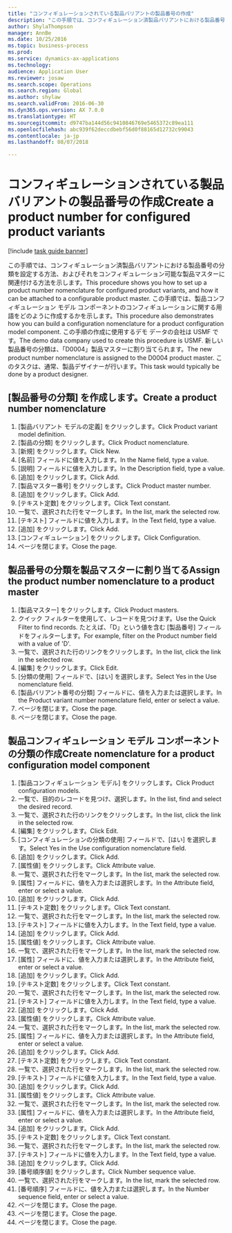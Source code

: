 ```yaml
--- 
title: "コンフィギュレーションされている製品バリアントの製品番号の作成"
description: "この手順では、コンフィギュレーション済製品バリアントにおける製品番号の分類を設定する方法、およびそれをコンフィギュレーション可能な製品マスターに関連付ける方法を示します。"
author: ShylaThompson
manager: AnnBe
ms.date: 10/25/2016
ms.topic: business-process
ms.prod: 
ms.service: dynamics-ax-applications
ms.technology: 
audience: Application User
ms.reviewer: josaw
ms.search.scope: Operations
ms.search.region: Global
ms.author: shylaw
ms.search.validFrom: 2016-06-30
ms.dyn365.ops.version: AX 7.0.0
ms.translationtype: HT
ms.sourcegitcommit: d9747ba144d56c9410846769e5465372c89ea111
ms.openlocfilehash: abc939f62deccdbebf56d0f88165d12732c99043
ms.contentlocale: ja-jp
ms.lasthandoff: 08/07/2018

---
```

# <a name="create-a-product-number-for-configured-product-variants"></a><span data-ttu-id="5387f-103">コンフィギュレーションされている製品バリアントの製品番号の作成</span><span class="sxs-lookup"><span data-stu-id="5387f-103">Create a product number for configured product variants</span></span>

[!include [task guide banner](../../includes/task-guide-banner.md)]

<span data-ttu-id="5387f-104">この手順では、コンフィギュレーション済製品バリアントにおける製品番号の分類を設定する方法、およびそれをコンフィギュレーション可能な製品マスターに関連付ける方法を示します。</span><span class="sxs-lookup"><span data-stu-id="5387f-104">This procedure shows you how to set up a product number nomenclature for configured product variants, and how it can be attached to a configurable product master.</span></span> <span data-ttu-id="5387f-105">この手順では、製品コンフィギュレーション モデル コンポーネントのコンフィギュレーションに関する用語をどのように作成するかを示します。</span><span class="sxs-lookup"><span data-stu-id="5387f-105">This procedure also demonstrates how you can build a configuration nomenclature for a product configuration model component.</span></span> <span data-ttu-id="5387f-106">この手順の作成に使用するデモ データの会社は USMF です。</span><span class="sxs-lookup"><span data-stu-id="5387f-106">The demo data company used to create this procedure is USMF.</span></span> <span data-ttu-id="5387f-107">新しい製品番号の分類は、「D0004」製品マスターに割り当てられます。</span><span class="sxs-lookup"><span data-stu-id="5387f-107">The new product number nomenclature is assigned to the D0004 product master.</span></span> <span data-ttu-id="5387f-108">このタスクは、通常、製品デザイナーが行います。</span><span class="sxs-lookup"><span data-stu-id="5387f-108">This task would typically be done by a product designer.</span></span>


## <a name="create-a-product-number-nomenclature"></a><span data-ttu-id="5387f-109">[製品番号の分類] を作成します。</span><span class="sxs-lookup"><span data-stu-id="5387f-109">Create a product number nomenclature</span></span>
1. <span data-ttu-id="5387f-110">[製品バリアント モデルの定義] をクリックします。</span><span class="sxs-lookup"><span data-stu-id="5387f-110">Click Product variant model definition.</span></span>
2. <span data-ttu-id="5387f-111">[製品の分類] をクリックします。</span><span class="sxs-lookup"><span data-stu-id="5387f-111">Click Product nomenclature.</span></span>
3. <span data-ttu-id="5387f-112">[新規] をクリックします。</span><span class="sxs-lookup"><span data-stu-id="5387f-112">Click New.</span></span>
4. <span data-ttu-id="5387f-113">[名前] フィールドに値を入力します。</span><span class="sxs-lookup"><span data-stu-id="5387f-113">In the Name field, type a value.</span></span>
5. <span data-ttu-id="5387f-114">[説明] フィールドに値を入力します。</span><span class="sxs-lookup"><span data-stu-id="5387f-114">In the Description field, type a value.</span></span>
6. <span data-ttu-id="5387f-115">[追加] をクリックします。</span><span class="sxs-lookup"><span data-stu-id="5387f-115">Click Add.</span></span>
7. <span data-ttu-id="5387f-116">[製品マスター番号] をクリックします。</span><span class="sxs-lookup"><span data-stu-id="5387f-116">Click Product master number.</span></span>
8. <span data-ttu-id="5387f-117">[追加] をクリックします。</span><span class="sxs-lookup"><span data-stu-id="5387f-117">Click Add.</span></span>
9. <span data-ttu-id="5387f-118">[テキスト定数] をクリックします。</span><span class="sxs-lookup"><span data-stu-id="5387f-118">Click Text constant.</span></span>
10. <span data-ttu-id="5387f-119">一覧で、選択された行をマークします。</span><span class="sxs-lookup"><span data-stu-id="5387f-119">In the list, mark the selected row.</span></span>
11. <span data-ttu-id="5387f-120">[テキスト] フィールドに値を入力します。</span><span class="sxs-lookup"><span data-stu-id="5387f-120">In the Text field, type a value.</span></span>
12. <span data-ttu-id="5387f-121">[追加] をクリックします。</span><span class="sxs-lookup"><span data-stu-id="5387f-121">Click Add.</span></span>
13. <span data-ttu-id="5387f-122">[コンフィギュレーション] をクリックします。</span><span class="sxs-lookup"><span data-stu-id="5387f-122">Click Configuration.</span></span>
14. <span data-ttu-id="5387f-123">ページを閉じます。</span><span class="sxs-lookup"><span data-stu-id="5387f-123">Close the page.</span></span>

## <a name="assign-the-product-number-nomenclature-to-a-product-master"></a><span data-ttu-id="5387f-124">製品番号の分類を製品マスターに割り当てる</span><span class="sxs-lookup"><span data-stu-id="5387f-124">Assign the product number nomenclature to a product master</span></span>
1. <span data-ttu-id="5387f-125">[製品マスター] をクリックします。</span><span class="sxs-lookup"><span data-stu-id="5387f-125">Click Product masters.</span></span>
2. <span data-ttu-id="5387f-126">クイック フィルターを使用して、レコードを見つけます。</span><span class="sxs-lookup"><span data-stu-id="5387f-126">Use the Quick Filter to find records.</span></span> <span data-ttu-id="5387f-127">たとえば、「D」という値を含む [製品番号] フィールドをフィルターします。</span><span class="sxs-lookup"><span data-stu-id="5387f-127">For example, filter on the Product number field with a value of 'D'.</span></span>
3. <span data-ttu-id="5387f-128">一覧で、選択された行のリンクをクリックします。</span><span class="sxs-lookup"><span data-stu-id="5387f-128">In the list, click the link in the selected row.</span></span>
4. <span data-ttu-id="5387f-129">[編集] をクリックします。</span><span class="sxs-lookup"><span data-stu-id="5387f-129">Click Edit.</span></span>
5. <span data-ttu-id="5387f-130">[分類の使用] フィールドで、[はい] を選択します。</span><span class="sxs-lookup"><span data-stu-id="5387f-130">Select Yes in the Use nomenclature field.</span></span>
6. <span data-ttu-id="5387f-131">[製品バリアント番号の分類] フィールドに、値を入力または選択します。</span><span class="sxs-lookup"><span data-stu-id="5387f-131">In the Product variant number nomenclature field, enter or select a value.</span></span>
7. <span data-ttu-id="5387f-132">ページを閉じます。</span><span class="sxs-lookup"><span data-stu-id="5387f-132">Close the page.</span></span>
8. <span data-ttu-id="5387f-133">ページを閉じます。</span><span class="sxs-lookup"><span data-stu-id="5387f-133">Close the page.</span></span>

## <a name="create-nomenclature-for-a-product-configuration-model-component"></a><span data-ttu-id="5387f-134">製品コンフィギュレーション モデル コンポーネントの分類の作成</span><span class="sxs-lookup"><span data-stu-id="5387f-134">Create nomenclature for a product configuration model component</span></span>
1. <span data-ttu-id="5387f-135">[製品コンフィギュレーション モデル] をクリックします。</span><span class="sxs-lookup"><span data-stu-id="5387f-135">Click Product configuration models.</span></span>
2. <span data-ttu-id="5387f-136">一覧で、目的のレコードを見つけ、選択します。</span><span class="sxs-lookup"><span data-stu-id="5387f-136">In the list, find and select the desired record.</span></span>
3. <span data-ttu-id="5387f-137">一覧で、選択された行のリンクをクリックします。</span><span class="sxs-lookup"><span data-stu-id="5387f-137">In the list, click the link in the selected row.</span></span>
4. <span data-ttu-id="5387f-138">[編集] をクリックします。</span><span class="sxs-lookup"><span data-stu-id="5387f-138">Click Edit.</span></span>
5. <span data-ttu-id="5387f-139">[コンフィギュレーションの分類の使用] フィールドで、[はい] を選択します。</span><span class="sxs-lookup"><span data-stu-id="5387f-139">Select Yes in the Use configuration nomenclature field.</span></span>
6. <span data-ttu-id="5387f-140">[追加] をクリックします。</span><span class="sxs-lookup"><span data-stu-id="5387f-140">Click Add.</span></span>
7. <span data-ttu-id="5387f-141">[属性値] をクリックします。</span><span class="sxs-lookup"><span data-stu-id="5387f-141">Click Attribute value.</span></span>
8. <span data-ttu-id="5387f-142">一覧で、選択された行をマークします。</span><span class="sxs-lookup"><span data-stu-id="5387f-142">In the list, mark the selected row.</span></span>
9. <span data-ttu-id="5387f-143">[属性] フィールドに、値を入力または選択します。</span><span class="sxs-lookup"><span data-stu-id="5387f-143">In the Attribute field, enter or select a value.</span></span>
10. <span data-ttu-id="5387f-144">[追加] をクリックします。</span><span class="sxs-lookup"><span data-stu-id="5387f-144">Click Add.</span></span>
11. <span data-ttu-id="5387f-145">[テキスト定数] をクリックします。</span><span class="sxs-lookup"><span data-stu-id="5387f-145">Click Text constant.</span></span>
12. <span data-ttu-id="5387f-146">一覧で、選択された行をマークします。</span><span class="sxs-lookup"><span data-stu-id="5387f-146">In the list, mark the selected row.</span></span>
13. <span data-ttu-id="5387f-147">[テキスト] フィールドに値を入力します。</span><span class="sxs-lookup"><span data-stu-id="5387f-147">In the Text field, type a value.</span></span>
14. <span data-ttu-id="5387f-148">[追加] をクリックします。</span><span class="sxs-lookup"><span data-stu-id="5387f-148">Click Add.</span></span>
15. <span data-ttu-id="5387f-149">[属性値] をクリックします。</span><span class="sxs-lookup"><span data-stu-id="5387f-149">Click Attribute value.</span></span>
16. <span data-ttu-id="5387f-150">一覧で、選択された行をマークします。</span><span class="sxs-lookup"><span data-stu-id="5387f-150">In the list, mark the selected row.</span></span>
17. <span data-ttu-id="5387f-151">[属性] フィールドに、値を入力または選択します。</span><span class="sxs-lookup"><span data-stu-id="5387f-151">In the Attribute field, enter or select a value.</span></span>
18. <span data-ttu-id="5387f-152">[追加] をクリックします。</span><span class="sxs-lookup"><span data-stu-id="5387f-152">Click Add.</span></span>
19. <span data-ttu-id="5387f-153">[テキスト定数] をクリックします。</span><span class="sxs-lookup"><span data-stu-id="5387f-153">Click Text constant.</span></span>
20. <span data-ttu-id="5387f-154">一覧で、選択された行をマークします。</span><span class="sxs-lookup"><span data-stu-id="5387f-154">In the list, mark the selected row.</span></span>
21. <span data-ttu-id="5387f-155">[テキスト] フィールドに値を入力します。</span><span class="sxs-lookup"><span data-stu-id="5387f-155">In the Text field, type a value.</span></span>
22. <span data-ttu-id="5387f-156">[追加] をクリックします。</span><span class="sxs-lookup"><span data-stu-id="5387f-156">Click Add.</span></span>
23. <span data-ttu-id="5387f-157">[属性値] をクリックします。</span><span class="sxs-lookup"><span data-stu-id="5387f-157">Click Attribute value.</span></span>
24. <span data-ttu-id="5387f-158">一覧で、選択された行をマークします。</span><span class="sxs-lookup"><span data-stu-id="5387f-158">In the list, mark the selected row.</span></span>
25. <span data-ttu-id="5387f-159">[属性] フィールドに、値を入力または選択します。</span><span class="sxs-lookup"><span data-stu-id="5387f-159">In the Attribute field, enter or select a value.</span></span>
26. <span data-ttu-id="5387f-160">[追加] をクリックします。</span><span class="sxs-lookup"><span data-stu-id="5387f-160">Click Add.</span></span>
27. <span data-ttu-id="5387f-161">[テキスト定数] をクリックします。</span><span class="sxs-lookup"><span data-stu-id="5387f-161">Click Text constant.</span></span>
28. <span data-ttu-id="5387f-162">一覧で、選択された行をマークします。</span><span class="sxs-lookup"><span data-stu-id="5387f-162">In the list, mark the selected row.</span></span>
29. <span data-ttu-id="5387f-163">[テキスト] フィールドに値を入力します。</span><span class="sxs-lookup"><span data-stu-id="5387f-163">In the Text field, type a value.</span></span>
30. <span data-ttu-id="5387f-164">[追加] をクリックします。</span><span class="sxs-lookup"><span data-stu-id="5387f-164">Click Add.</span></span>
31. <span data-ttu-id="5387f-165">[属性値] をクリックします。</span><span class="sxs-lookup"><span data-stu-id="5387f-165">Click Attribute value.</span></span>
32. <span data-ttu-id="5387f-166">一覧で、選択された行をマークします。</span><span class="sxs-lookup"><span data-stu-id="5387f-166">In the list, mark the selected row.</span></span>
33. <span data-ttu-id="5387f-167">[属性] フィールドに、値を入力または選択します。</span><span class="sxs-lookup"><span data-stu-id="5387f-167">In the Attribute field, enter or select a value.</span></span>
34. <span data-ttu-id="5387f-168">[追加] をクリックします。</span><span class="sxs-lookup"><span data-stu-id="5387f-168">Click Add.</span></span>
35. <span data-ttu-id="5387f-169">[テキスト定数] をクリックします。</span><span class="sxs-lookup"><span data-stu-id="5387f-169">Click Text constant.</span></span>
36. <span data-ttu-id="5387f-170">一覧で、選択された行をマークします。</span><span class="sxs-lookup"><span data-stu-id="5387f-170">In the list, mark the selected row.</span></span>
37. <span data-ttu-id="5387f-171">[テキスト] フィールドに値を入力します。</span><span class="sxs-lookup"><span data-stu-id="5387f-171">In the Text field, type a value.</span></span>
38. <span data-ttu-id="5387f-172">[追加] をクリックします。</span><span class="sxs-lookup"><span data-stu-id="5387f-172">Click Add.</span></span>
39. <span data-ttu-id="5387f-173">[番号順序値] をクリックします。</span><span class="sxs-lookup"><span data-stu-id="5387f-173">Click Number sequence value.</span></span>
40. <span data-ttu-id="5387f-174">一覧で、選択された行をマークします。</span><span class="sxs-lookup"><span data-stu-id="5387f-174">In the list, mark the selected row.</span></span>
41. <span data-ttu-id="5387f-175">[番号順序] フィールドに、値を入力または選択します。</span><span class="sxs-lookup"><span data-stu-id="5387f-175">In the Number sequence field, enter or select a value.</span></span>
42. <span data-ttu-id="5387f-176">ページを閉じます。</span><span class="sxs-lookup"><span data-stu-id="5387f-176">Close the page.</span></span>
43. <span data-ttu-id="5387f-177">ページを閉じます。</span><span class="sxs-lookup"><span data-stu-id="5387f-177">Close the page.</span></span>
44. <span data-ttu-id="5387f-178">ページを閉じます。</span><span class="sxs-lookup"><span data-stu-id="5387f-178">Close the page.</span></span>


